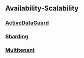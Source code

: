 ## Availability-Scalability

### [ActiveDataGuard](https://github.com/oracle19c-cookbook/Availability-Scalability/tree/master/ActiveDataGuard) 
### [Sharding](https://github.com/oracle19c-cookbook/Availability-Scalability/tree/master/Sharding) 
### [Multitenant](https://github.com/oracle19c-cookbook/Availability-Scalability/tree/master/Multitenant) 
